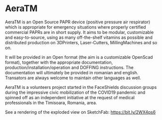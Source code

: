 # AeraTM
AeraTM is an Open Source PAPR device (positive pressure air respirator) which is appropriate for emergency situations where properly certified commercial PAPRs are in short supply. It aims to be modular, customizable and easy-to-source, using as many off-the-shelf vitamins as possible and distributed production on 3DPrinters, Laser-Cutters, MillingMachines and so on. 

It will be provided in an Open format (the aim is a customizable OpenScad format), together with the appropriate documentation, production/installation/operation and DOFFING instructions. The documentation will ultimately be provided in romanian and english. Transators are always welcome to maintain other languages as well. 

AeraTM is a volunteers project started in the FaceShields discussion groups during the impressive civic mobilization of the COVID19 pandemic and spinned off as an independent initiative at the request of medical professionals in the Timisoara, Romania, area.

See a rendering of the exploded view on SketchFab: https://bit.ly/2WX4ps6
